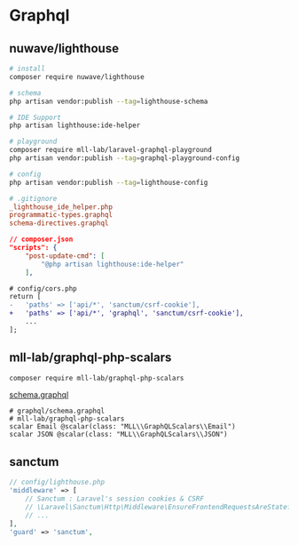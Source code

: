 # Graphql

## nuwave/lighthouse

```sh
# install
composer require nuwave/lighthouse

# schema
php artisan vendor:publish --tag=lighthouse-schema

# IDE Support
php artisan lighthouse:ide-helper

# playground
composer require mll-lab/laravel-graphql-playground
php artisan vendor:publish --tag=graphql-playground-config

# config
php artisan vendor:publish --tag=lighthouse-config
```

```ini
# .gitignore
_lighthouse_ide_helper.php
programmatic-types.graphql
schema-directives.graphql
```

```json
// composer.json
"scripts": {
    "post-update-cmd": [
        "@php artisan lighthouse:ide-helper"
    ],
```

```diff
# config/cors.php
return [
-   'paths' => ['api/*', 'sanctum/csrf-cookie'],
+   'paths' => ['api/*', 'graphql', 'sanctum/csrf-cookie'],
    ...
];
```

## mll-lab/graphql-php-scalars

```sh
composer require mll-lab/graphql-php-scalars
```

[schema.graphql](../graphql/schema.graphql)

```gql
# graphql/schema.graphql
# mll-lab/graphql-php-scalars
scalar Email @scalar(class: "MLL\\GraphQLScalars\\Email")
scalar JSON @scalar(class: "MLL\\GraphQLScalars\\JSON")
```

## sanctum

```php
// config/lighthouse.php
'middleware' => [
    // Sanctum : Laravel's session cookies & CSRF
    // \Laravel\Sanctum\Http\Middleware\EnsureFrontendRequestsAreStateful::class,
    // ...
],
'guard' => 'sanctum',
```
